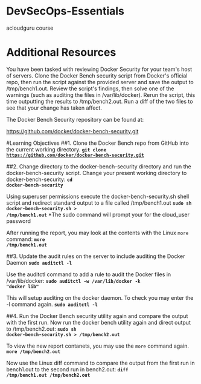 # DevSecOps-Essentials
acloudguru course


# Additional Resources
You have been tasked with reviewing Docker Security for your team's host of servers. Clone the Docker Bench security script from Docker's official repo, then run the script against the provided server and save the output to /tmp/bench1.out. Review the script's findings, then solve one of the warnings (such as auditing the files in /var/lib/docker). Rerun the script, this time outputting the results to /tmp/bench2.out. Run a diff of the two files to see that your change has taken affect.

The Docker Bench Security repository can be found at:

https://github.com/docker/docker-bench-security.git


#Learning Objectives
##1. Clone the Docker Bench repo from GitHub into the current working directory.
**<code>git clone https://github.com/docker/docker-bench-security.git</code>**
  
##2. Change directory to the docker-bench-security directory and run the docker-bench-security script.
Change your present working directory to docker-bench-security:
**<code>cd docker-bench-security</code>**
  
Using superuser permissions execute the docker-bench-security.sh shell script and redirect standard output to a file called /tmp/bench1.out
**<code>sudo sh docker-bench-security.sh > /tmp/bench1.out</code>**
  *The sudo command will prompt your for the cloud_user password

After running the report, you may look at the contents with the Linux <code>more</code> command:
**<code>more /tmp/bench1.out</code>**
  
  
##3. Update the audit rules on the server to include auditing the Docker Daemon
**<code>sudo auditctl -l</code>**
  
Use the auditctl command to add a rule to audit the Docker files in /var/lib/docker:
**<code>sudo auditctl -w /var/lib/docker -k "docker lib"</code>**
  
This will setup auditing on the docker daemon. To check you may enter the -l command again.
**<code>sudo auditctl -l</code>**

##4. Run the Docker Bench security utility again and compare the output with the first run.
Now run the docker bench utility again and direct output to /tmp/bench2.out:
**<code>sudo sh docker-bench-security.sh > /tmp/bench2.out</code>**

To view the new report contanets, you may use the <code>more</code> command again.
**<code>more /tmp/bench2.out</code>**
  
Now use the Linux diff command to compare the output from the first run in bench1.out to the second run in bench2.out:
**<code>diff /tmp/bench1.out /tmp/bench2.out</code>**
  
